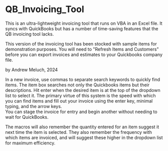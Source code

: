 # QB_Invoicing_Tool
This is an ultra-lightweight invoicing tool that runs on VBA in an Excel file.  It syncs with QuickBooks but has a number of time-saving features that the QB invoicing tool lacks.

This version of the invoicing tool has been stocked with sample
items for demonstration purposes.  You will need to "Refresh
Items and Customers" before you can export invoices and
estimates to your Quickbooks company file.

by Andrew Meluch, 2024

In a new invoice, use commas to separate search keywords to
quickly find items.  The item box searches not only the Quickbooks
items but their descriptions.  Hit enter when the desired item is at
the top of the dropdown list to select it.  The primary virtue of this
system is the speed with which you can find items and fill out your
invoice using the enter key, minimal typing, and the arrow keys.  
You can stage the invoice for entry and begin another without 
needing to wait for QuickBooks.

The macros will also remember the quantity entered for an item
suggest it next time the item is selected.  They also remember the
frequency with which items are invoiced, and will suggest these
higher in the dropdown list for maximum efficiency.
